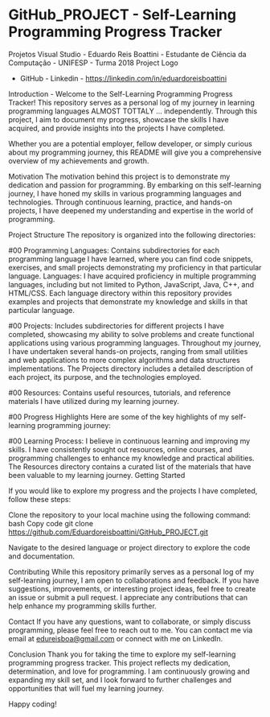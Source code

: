 # GitHub_PROJECT - Self-Learning Programming Progress Tracker
Projetos Visual Studio - Eduardo Reis Boattini - Estudante de Ciência da Computação - UNIFESP - Turma 2018
Project Logo

- GitHub - Linkedin - https://linkedin.com/in/eduardoreisboattini

Introduction - 
    Welcome to the Self-Learning Programming Progress Tracker! 
    This repository serves as a personal log of my journey in learning programming languages ALMOST TOTTALY ... independently. 
    Through this project, I aim to document my progress, showcase the skills I have acquired, and provide insights into the projects I have completed. 

Whether you are a potential employer, fellow developer, or simply curious about my programming journey, this README will give you a comprehensive overview of my achievements and growth.

Motivation
The motivation behind this project is to demonstrate my dedication and passion for programming. 
By embarking on this self-learning journey, I have honed my skills in various programming languages and technologies. 
Through continuous learning, practice, and hands-on projects, I have deepened my understanding and expertise in the world of programming.

Project Structure
The repository is organized into the following directories:

#00 Programming Languages: Contains subdirectories for each programming language I have learned, where you can find code snippets, exercises, and small projects demonstrating my proficiency in that particular language.
    Languages: I have acquired proficiency in multiple programming languages, including but not limited to Python, JavaScript, Java, C++, and HTML/CSS. Each language directory within this repository provides examples and projects that demonstrate my knowledge and skills in that particular language.

#00 Projects: Includes subdirectories for different projects I have completed, showcasing my ability to solve problems and create functional applications using various programming languages.
    Throughout my journey, I have undertaken several hands-on projects, ranging from small utilities and web applications to more complex algorithms and data structures implementations. The Projects directory includes a detailed description of each project, its purpose, and the technologies employed.

#00 Resources: Contains useful resources, tutorials, and reference materials I have utilized during my learning journey.

#00 Progress Highlights
    Here are some of the key highlights of my self-learning programming journey:

#00 Learning Process: I believe in continuous learning and improving my skills. I have consistently sought out resources, online courses, and programming challenges to enhance my knowledge and practical abilities. The Resources directory contains a curated list of the materials that have been valuable to my learning journey.
Getting Started

If you would like to explore my progress and the projects I have completed, follow these steps:

Clone the repository to your local machine using the following command:
bash
Copy code
git clone https://github.com/Eduardoreisboattini/GitHub_PROJECT.git

Navigate to the desired language or project directory to explore the code and documentation.

Contributing
While this repository primarily serves as a personal log of my self-learning journey, I am open to collaborations and feedback. If you have suggestions, improvements, or interesting project ideas, feel free to create an issue or submit a pull request. I appreciate any contributions that can help enhance my programming skills further.

Contact
If you have any questions, want to collaborate, or simply discuss programming, please feel free to reach out to me. You can contact me via email at edureisboa@gmail.com or connect with me on LinkedIn.

Conclusion
Thank you for taking the time to explore my self-learning programming progress tracker. 
This project reflects my dedication, determination, and love for programming. I am continuously growing and expanding my skill set, and I look forward to further challenges and opportunities that will fuel my learning journey.

Happy coding!
